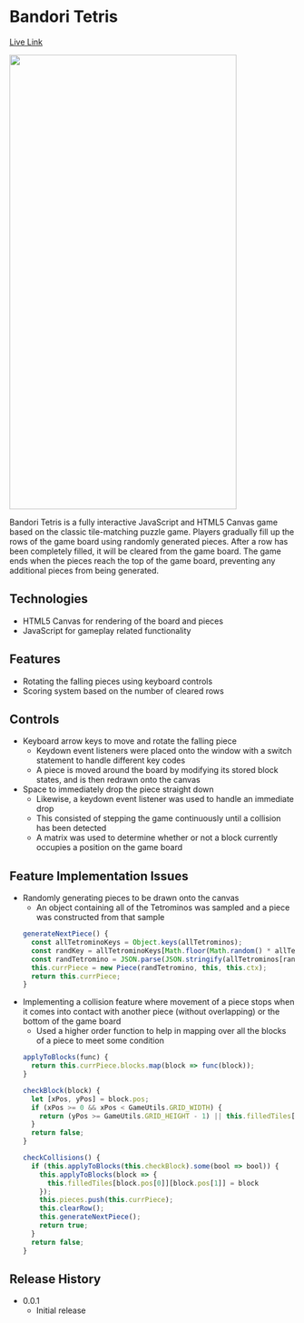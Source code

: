 # Bandori Tetris

<a href="https://elsonli.github.io/bandori-tetris/">Live Link</a>

<img src="https://i.imgur.com/Hw6DJm4.png" width="400" height="800"/>

Bandori Tetris is a fully interactive JavaScript and HTML5 Canvas game based on the classic tile-matching puzzle game. Players gradually fill up the rows of the game board using randomly generated pieces. After a row has been completely filled, it will be cleared from the game board. The game ends when the pieces reach the top of the game board, preventing any additional pieces from being generated.

## Technologies
* HTML5 Canvas for rendering of the board and pieces
* JavaScript for gameplay related functionality

## Features
* Rotating the falling pieces using keyboard controls
* Scoring system based on the number of cleared rows

## Controls
* Keyboard arrow keys to move and rotate the falling piece
  * Keydown event listeners were placed onto the window with a switch statement to handle different key codes
  * A piece is moved around the board by modifying its stored block states, and is then redrawn onto the canvas
* Space to immediately drop the piece straight down
  * Likewise, a keydown event listener was used to handle an immediate drop
  * This consisted of stepping the game continuously until a collision has been detected
  * A matrix was used to determine whether or not a block currently occupies a position on the game board
  
## Feature Implementation Issues
* Randomly generating pieces to be drawn onto the canvas
  * An object containing all of the Tetrominos was sampled and a piece was constructed from that sample
  ```javascript
  generateNextPiece() {
    const allTetrominoKeys = Object.keys(allTetrominos);
    const randKey = allTetrominoKeys[Math.floor(Math.random() * allTetrominoKeys.length)];
    const randTetromino = JSON.parse(JSON.stringify(allTetrominos[randKey]))
    this.currPiece = new Piece(randTetromino, this, this.ctx);
    return this.currPiece;
  }
  ```
* Implementing a collision feature where movement of a piece stops when it comes into contact with another piece (without overlapping) or the bottom of the game board
  * Used a higher order function to help in mapping over all the blocks of a piece to meet some condition
  ```javascript
  applyToBlocks(func) {
    return this.currPiece.blocks.map(block => func(block));
  }
  
  checkBlock(block) {
    let [xPos, yPos] = block.pos;
    if (xPos >= 0 && xPos < GameUtils.GRID_WIDTH) {
      return (yPos >= GameUtils.GRID_HEIGHT - 1) || this.filledTiles[xPos][yPos + 1];
    }
    return false;
  }
  
  checkCollisions() {
    if (this.applyToBlocks(this.checkBlock).some(bool => bool)) {
      this.applyToBlocks(block => {
        this.filledTiles[block.pos[0]][block.pos[1]] = block
      });
      this.pieces.push(this.currPiece);
      this.clearRow();
      this.generateNextPiece();
      return true;
    }
    return false;
  }
  ```
  
## Release History
* 0.0.1
  * Initial release
